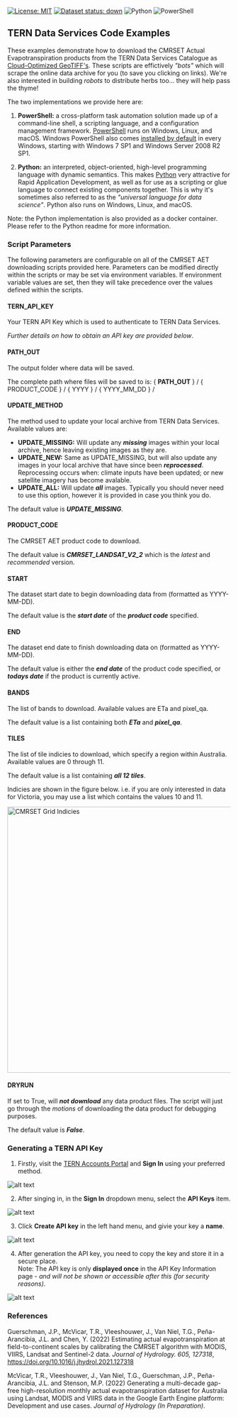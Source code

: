 [![License: MIT](https://img.shields.io/badge/License-MIT-yellow.svg)](https://opensource.org/licenses/MIT)
[![Dataset status: down](https://img.shields.io/website-up-down-green-red/http/data.tern.org.au/landscapes/aet/v2_2.svg?label=Dataset%20status)](https://data.tern.org.au/landscapes/aet/v2_2/) 
![Python](https://img.shields.io/badge/python-3670A0?style=flat&logo=python&logoColor=ffdd54)
![PowerShell](https://img.shields.io/badge/-PowerShell-blue)

## TERN Data Services Code Examples

These examples demonstrate how to download the CMRSET Actual Evapotranspiration products from the TERN Data Services Catalogue as <a href="https://www.cogeo.org/" target="_blank">Cloud-Optimized GeoTIFF's</a>.
These scripts are effictively *"bots"* which will scrape the online data archive for you (to save you clicking on links). 
We're also interested in building *robots* to distribute herbs too... they will help pass the thyme!

The two implementations we provide here are:

1. **PowerShell:** a cross-platform task automation solution made up of a command-line shell, a scripting language, and a configuration management framework.
    <a href="https://docs.microsoft.com/en-us/powershell/scripting/overview?view=powershell-7.2" target="_blank">PowerShell</a> runs on Windows, Linux, and macOS.
    Windows PowerShell also comes <a href="https://docs.microsoft.com/en-us/powershell/scripting/windows-powershell/install/installing-windows-powershell?view=powershell-7.2" target="_blank">installed by default</a> in every Windows, starting with Windows 7 SP1 and Windows Server 2008 R2 SP1.

2. **Python:** an interpreted, object-oriented, high-level programming language with dynamic semantics.
    This makes <a href="https://en.wikipedia.org/wiki/Python_(programming_language)" target="_blank">Python</a> very attractive for Rapid Application Development, as well as for use as a scripting or glue language to connect existing components together. 
    This is why it's sometimes also referred to as the *"universal language for data science"*.
    Python also runs on Windows, Linux, and macOS.

Note: the Python implementation is also provided as a docker container. Please refer to the Python readme for more information.

### Script Parameters

The following parameters are configurable on all of the CMRSET AET downloading scripts provided here. 
Parameters can be modified directly within the scripts or may be set via environment variables. 
If environment variable values are set, then they will take precedence over the values defined within the scripts.

#### TERN_API_KEY
Your TERN API Key which is used to authenticate to TERN Data Services.  

*Further details on how to obtain an API key are provided below*.

#### PATH_OUT
The output folder where data will be saved.  

The complete path where files will be saved to is: \{ **PATH_OUT** } / \{ PRODUCT_CODE } / \{ YYYY } / \{ YYYY_MM_DD } /

#### UPDATE_METHOD

The method used to update your local archive from TERN Data Services. Available values are:
- **UPDATE_MISSING:** Will update any ***missing*** images within your local archive, hence leaving existing images as they are. 
- **UPDATE_NEW:** Same as UPDATE_MISSING, but will also update any images in your local archive that have since been ***reprocessed***. Reprocessing occurs when: climate inputs have been updated; or new satellite imagery has become avalable. 
- **UPDATE_ALL:** Will update ***all*** images. Typically you should never need to use this option, however it is provided in case you think you do. 

The default value is ***UPDATE_MISSING***.

#### PRODUCT_CODE
The CMRSET AET product code to download.  

The default value is ***CMRSET_LANDSAT_V2_2*** which is the *latest* and *recommended* version.

#### START
The dataset start date to begin downloading data from (formatted as YYYY-MM-DD).

The default value is the ***start date*** of the ***product code*** specified.

#### END
The dataset end date to finish downloading data on (formatted as YYYY-MM-DD).

The default value is either the ***end date*** of the product code specified, or  ***todays date*** if the product is currently active.


#### BANDS
The list of bands to download. Available values are ETa and pixel_qa.

The default value is a list containing both ***ETa*** and ***pixel_qa***.

#### TILES
The list of tile indicies to download, which specify a region within Australia. Available values are 0 through 11.

The default value is a list containing ***all 12 tiles***.  

Indicies are shown in the figure below. i.e. if you are only interested in data for Victoria, you may use a list which contains the values 10 and 11.

<img src="./CMRSET_Grid_Indicies.png" alt="CMRSET Grid Indicies" width="600"/>

#### DRYRUN
If set to True, will ***not download*** any data product files. 
The script will just go through the *motions* of downloading the data product for debugging purposes.  

The default value is ***False***.



### Generating a TERN API Key

1. Firstly, visit the <a href="https://account.tern.org.au" target="_blank">TERN Accounts Portal</a> and **Sign In** using your preferred method.

![alt text](./SignIn.png "Sign-In")

2. After singing in, in the **Sign In** dropdown menu, select the **API Keys** item.

![alt text](./API_Keys_Menu.png "API Keys Menu")

3. Click **Create API key** in the left hand menu, and givie your key a **name**.

![alt text](./Create_API_Key.png "Create API Key")

4. After generation the API key, you need to copy the key and store it in a secure place.  
    Note: The API key is only **displayed once** in the API Key Information page - *and will not be shown or accessible after this (for security reasons)*.

![alt text](./API_Key_Generation.png "API Key")



### References

Guerschman, J.P., McVicar, T.R., Vleeshouwer, J., Van Niel, T.G., Peña-Arancibia, J.L. and Chen, Y. (2022) Estimating actual evapotranspiration at field-to-continent scales by calibrating the CMRSET algorithm with MODIS, VIIRS, Landsat and Sentinel-2 data. *Journal of Hydrology. 605, 127318*, <a href="https://doi.org/10.1016/j.jhydrol.2021.127318" target="_blank">https://doi.org/10.1016/j.jhydrol.2021.127318</a>

McVicar, T.R., Vleeshouwer, J., Van Niel, T.G., Guerschman, J.P., Peña-Arancibia, J.L. and Stenson, M.P. (2022) Generating a multi-decade gap-free high-resolution monthly actual evapotranspiration dataset for Australia using Landsat, MODIS and VIIRS data in the Google Earth Engine platform: Development and use cases. *Journal of Hydrology (In Preparation)*.
